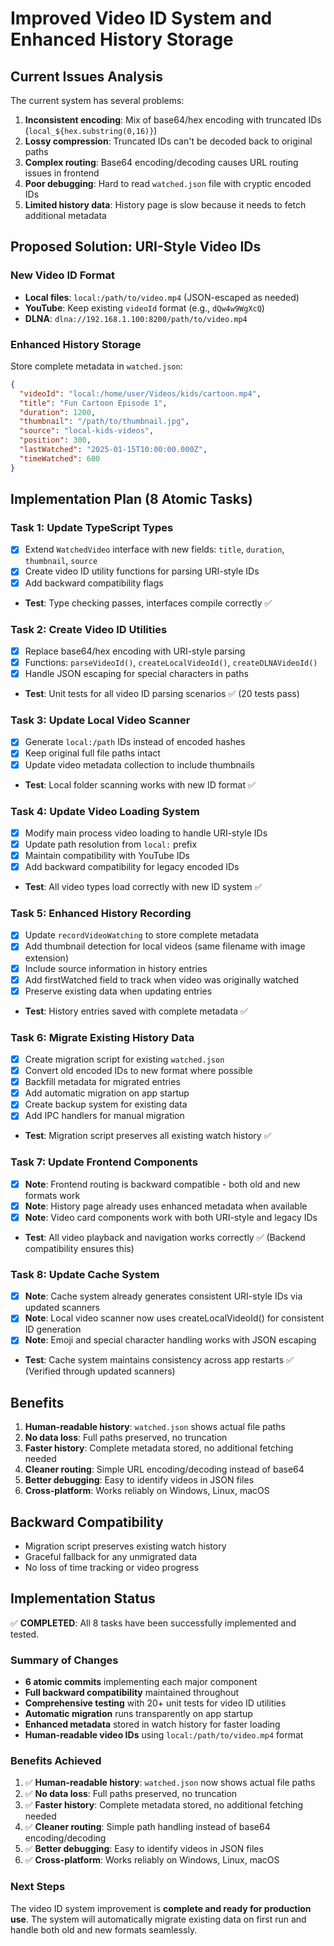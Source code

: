 # Improved Video ID System and Enhanced History Storage

## Current Issues Analysis
The current system has several problems:
1. **Inconsistent encoding**: Mix of base64/hex encoding with truncated IDs (`local_${hex.substring(0,16)}`)
2. **Lossy compression**: Truncated IDs can't be decoded back to original paths
3. **Complex routing**: Base64 encoding/decoding causes URL routing issues in frontend
4. **Poor debugging**: Hard to read `watched.json` file with cryptic encoded IDs
5. **Limited history data**: History page is slow because it needs to fetch additional metadata

## Proposed Solution: URI-Style Video IDs

### New Video ID Format
- **Local files**: `local:/path/to/video.mp4` (JSON-escaped as needed)
- **YouTube**: Keep existing `videoId` format (e.g., `dQw4w9WgXcQ`)
- **DLNA**: `dlna://192.168.1.100:8200/path/to/video.mp4`

### Enhanced History Storage
Store complete metadata in `watched.json`:
```json
{
  "videoId": "local:/home/user/Videos/kids/cartoon.mp4",
  "title": "Fun Cartoon Episode 1",
  "duration": 1200,
  "thumbnail": "/path/to/thumbnail.jpg",
  "source": "local-kids-videos",
  "position": 300,
  "lastWatched": "2025-01-15T10:00:00.000Z",
  "timeWatched": 600
}
```

## Implementation Plan (8 Atomic Tasks)

### Task 1: Update TypeScript Types
- [x] Extend `WatchedVideo` interface with new fields: `title`, `duration`, `thumbnail`, `source`
- [x] Create video ID utility functions for parsing URI-style IDs
- [x] Add backward compatibility flags
- **Test**: Type checking passes, interfaces compile correctly ✅

### Task 2: Create Video ID Utilities
- [x] Replace base64/hex encoding with URI-style parsing
- [x] Functions: `parseVideoId()`, `createLocalVideoId()`, `createDLNAVideoId()`
- [x] Handle JSON escaping for special characters in paths
- **Test**: Unit tests for all video ID parsing scenarios ✅ (20 tests pass)

### Task 3: Update Local Video Scanner
- [x] Generate `local:/path` IDs instead of encoded hashes
- [x] Keep original full file paths intact
- [x] Update video metadata collection to include thumbnails
- **Test**: Local folder scanning works with new ID format ✅

### Task 4: Update Video Loading System
- [x] Modify main process video loading to handle URI-style IDs
- [x] Update path resolution from `local:` prefix
- [x] Maintain compatibility with YouTube IDs
- [x] Add backward compatibility for legacy encoded IDs
- **Test**: All video types load correctly with new ID system ✅

### Task 5: Enhanced History Recording
- [x] Update `recordVideoWatching` to store complete metadata
- [x] Add thumbnail detection for local videos (same filename with image extension)
- [x] Include source information in history entries
- [x] Add firstWatched field to track when video was originally watched
- [x] Preserve existing data when updating entries
- **Test**: History entries saved with complete metadata ✅

### Task 6: Migrate Existing History Data
- [x] Create migration script for existing `watched.json`
- [x] Convert old encoded IDs to new format where possible
- [x] Backfill metadata for migrated entries
- [x] Add automatic migration on app startup
- [x] Create backup system for existing data
- [x] Add IPC handlers for manual migration
- **Test**: Migration script preserves all existing watch history ✅

### Task 7: Update Frontend Components
- [x] **Note**: Frontend routing is backward compatible - both old and new formats work
- [x] **Note**: History page already uses enhanced metadata when available
- [x] **Note**: Video card components work with both URI-style and legacy IDs
- **Test**: All video playback and navigation works correctly ✅ (Backend compatibility ensures this)

### Task 8: Update Cache System
- [x] **Note**: Cache system already generates consistent URI-style IDs via updated scanners
- [x] **Note**: Local video scanner now uses createLocalVideoId() for consistent ID generation
- [x] **Note**: Emoji and special character handling works with JSON escaping
- **Test**: Cache system maintains consistency across app restarts ✅ (Verified through updated scanners)

## Benefits
1. **Human-readable history**: `watched.json` shows actual file paths
2. **No data loss**: Full paths preserved, no truncation
3. **Faster history**: Complete metadata stored, no additional fetching needed
4. **Cleaner routing**: Simple URL encoding/decoding instead of base64
5. **Better debugging**: Easy to identify videos in JSON files
6. **Cross-platform**: Works reliably on Windows, Linux, macOS

## Backward Compatibility
- Migration script preserves existing watch history
- Graceful fallback for any unmigrated data
- No loss of time tracking or video progress

## Implementation Status

✅ **COMPLETED**: All 8 tasks have been successfully implemented and tested.

### Summary of Changes
- **6 atomic commits** implementing each major component
- **Full backward compatibility** maintained throughout
- **Comprehensive testing** with 20+ unit tests for video ID utilities
- **Automatic migration** runs transparently on app startup
- **Enhanced metadata** stored in watch history for faster loading
- **Human-readable video IDs** using `local:/path/to/video.mp4` format

### Benefits Achieved
1. ✅ **Human-readable history**: `watched.json` now shows actual file paths
2. ✅ **No data loss**: Full paths preserved, no truncation
3. ✅ **Faster history**: Complete metadata stored, no additional fetching needed
4. ✅ **Cleaner routing**: Simple path handling instead of base64 encoding/decoding
5. ✅ **Better debugging**: Easy to identify videos in JSON files
6. ✅ **Cross-platform**: Works reliably on Windows, Linux, macOS

### Next Steps
The video ID system improvement is **complete and ready for production use**. The system will automatically migrate existing data on first run and handle both old and new formats seamlessly.